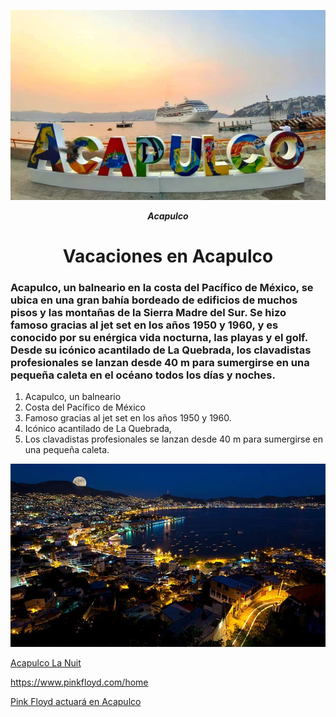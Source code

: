 

![Acapulco](img/aytoAcapulco.webp)

***<p style="text-align:center;">Acapulco</p>***

<h1 style="text-align:center;">Vacaciones en Acapulco</h1>

<h3>Acapulco, un balneario en la costa del Pacífico de México, se ubica en una gran bahía bordeado de edificios de muchos pisos y las montañas de la Sierra Madre del Sur. Se hizo famoso gracias al jet set en los años 1950 y 1960, y es conocido por su enérgica vida nocturna, las playas y el golf. Desde su icónico acantilado de La Quebrada, los clavadistas profesionales se lanzan desde 40 m para sumergirse en una pequeña caleta en el océano todos los días y noches. </h3>


1. Acapulco, un balneario
2. Costa del Pacífico de México
3. Famoso gracias al jet set en los años 1950 y 1960.
4. Icónico acantilado de La Quebrada, 
5. Los clavadistas profesionales se lanzan desde 40 m para sumergirse en una pequeña caleta. 




[![Pink Floyd actua en Acapulco](img/acapulco_la_nuit.webp)](https://youtu.be/ntmcfEwXoKY)

[Acapulco La Nuit](https://youtu.be/ntmcfEwXoKY)

<https://www.pinkfloyd.com/home>

[Pink Floyd actuará en Acapulco](https://youtu.be/84Tq-eAJIk4?list=RD84Tq-eAJIk4)
